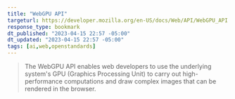 ```yaml
---
title: "WebGPU API"
targeturl: https://developer.mozilla.org/en-US/docs/Web/API/WebGPU_API 
response_type: bookmark
dt_published: "2023-04-15 22:57 -05:00"
dt_updated: "2023-04-15 22:57 -05:00"
tags: [ai,web,openstandards]
---
```


> The WebGPU API enables web developers to use the underlying system's GPU (Graphics Processing Unit) to carry out high-performance computations and draw complex images that can be rendered in the browser.
